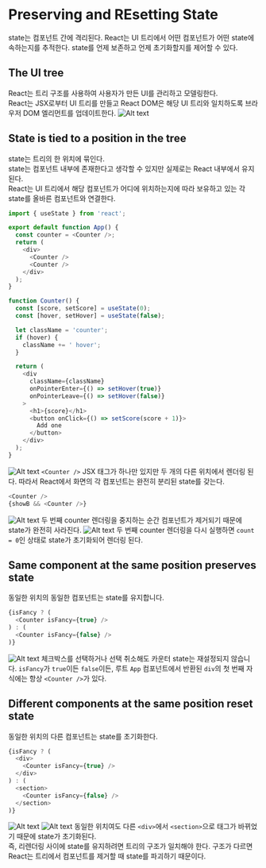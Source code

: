 # Preserving and REsetting State
state는 컴포넌트 간에 격리된다. React는 UI 트리에서 어떤 컴포넌트가 어떤 state에 속하는지를 추적한다. state를 언제 보존하고 언제 초기화할지를 제어할 수 있다.  

## The UI tree
React는 트리 구조를 사용하여 사용자가 만든 UI를 관리하고 모델링한다.  
React는 JSX로부터 UI 트리를 만들고 React DOM은 해당 UI 트리와 일치하도록 브라우저 DOM 엘리먼트를 업데이트한다.
![Alt text](./image/PreservingAndREsettingState_1.png)

## State is tied to a position in the tree
state는 트리의 한 위치에 묶인다.  
state는 컴포넌트 내부에 존재한다고 생각할 수 있지만 실제로는 React 내부에서 유지된다.  
React는 UI 트리에서 해당 컴포넌트가 어디에 위치하는지에 따라 보유하고 있는 각 state를 올바른 컴포넌트와 연결한다.

```js
import { useState } from 'react';

export default function App() {
  const counter = <Counter />;
  return (
    <div>
      <Counter />
      <Counter />
    </div>
  );
}

function Counter() {
  const [score, setScore] = useState(0);
  const [hover, setHover] = useState(false);

  let className = 'counter';
  if (hover) {
    className += ' hover';
  }

  return (
    <div
      className={className}
      onPointerEnter={() => setHover(true)}
      onPointerLeave={() => setHover(false)}
    >
      <h1>{score}</h1>
      <button onClick={() => setScore(score + 1)}>
        Add one
      </button>
    </div>
  );
}
```
![Alt text](./image/PreservingAndREsettingState_2.png)
`<Counter />` JSX 태그가 하나만 있지만 두 개의 다른 위치에서 렌더링 된다. 따라서 React에서 화면의 각 컴포넌트는 완전히 분리된 state를 갖는다.  
  

```js
<Counter />
{showB && <Counter />} 
```
![Alt text](./image/PreservingAndREsettingState_7.png)
두 번째 counter 렌더링을 중지하는 순간 컴포넌트가 제거되기 때문에 state가 완전히 사라진다.
![Alt text](./image/PreservingAndREsettingState_3.png)
두 번째 counter 렌더링을 다시 실행하면 `count = 0`인 상태로 state가 초기화되어 렌더링 된다.  

## Same component at the same position preserves state
동일한 위치의 동일한 컴포넌트는 state를 유지합니다.
```js
{isFancy ? (
  <Counter isFancy={true} /> 
) : (
  <Counter isFancy={false} /> 
)}
```
![Alt text](./image/PreservingAndREsettingState_4.png)
체크박스를 선택하거나 선택 취소해도 카운터 state는 재설정되지 않습니다. `isFancy`가 `true`이든 `false`이든, 루트 `App` 컴포넌트에서 반환된 `div`의 첫 번째 자식에는 항상 `<Counter />`가 있다.

## Different components at the same position reset state
동일한 위치의 다른 컴포넌트는 state를 초기화한다.  
```js
{isFancy ? (
  <div>
    <Counter isFancy={true} /> 
  </div>
) : (
  <section>
    <Counter isFancy={false} />
  </section>
)}
```
![Alt text](./image/PreservingAndREsettingState_5.png)
![Alt text](./image/PreservingAndREsettingState_6.png)
동일한 위치여도 다른 `<div>`에서 `<section>`으로 태그가 바뀌었기 때문에 state가 초기화된다.  
즉, 리렌더링 사이에 state를 유지하려면 트리의 구조가 일치해야 한다. 구조가 다르면 React는 트리에서 컴포넌트를 제거할 때 state를 파괴하기 때문이다.